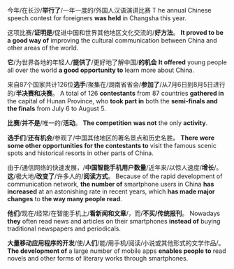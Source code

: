 今年/在长沙/**举行了**/一年一度的/外国人汉语演讲比赛
T he annual Chinese speech contest for foreigners **was held** in Changsha this year.

这项比赛/**证明是**/促进中国和世界其他地区文化交流的/**好方法**。
**It proved to be a good way of** improving the cultural communication between China and other areas of the world.

**它**/为世界各地的年轻人/**提供了**/更好地了解中国/**的机会**
**It offered** young people all over the world **a good opportunity to** learn more about China.

来自87个国家共计126位**选手**/聚集在/湖南省省会/**参加了**/从7月6日到8月5日进行的/**半决赛和决赛**。
A total of 126 **contestants** from 87 countries **gathered in** the capital of Hunan Province, who **took part in** both the **semi-finals and the finals** from July 6 to August 5.

**比赛**/**并不是**/唯一的/**活动**。
**The competition** **was not** the only **activity**.

**选手们**/**还有机会**/参观了/中国其他地区的著名景点和历史名胜。
**There were some other opportunities for the contestants to** visit the famous scenic spots and historical resorts in other parts of China.

由于/通信网络的快速发展，/**中国智能手机用户数量**/近年来/以惊人速度/**增长**/。**这**/极大地/**改变了**/许多人的/**阅读方式**。
Because of the rapid development of communication network, **the number of** smartphone users in China **has increased** at an astonishing rate in recent years, which **has made major changes** to **the way many people read**.

**他们**/现在/经常/在智能手机上/**看新闻和文章**/，而/**不买/传统报刊**。
Nowadays **they** often read news and articles on their smartphones **instead of** buying traditional newspapers and periodicals.

**大量移动应用程序的开发**/使/**人们**/能/用手机/阅读/小说或其他形式的文学作品/。
**The development of** a large number of mobile apps **enables people to** read novels and other forms of literary works through smartphones.